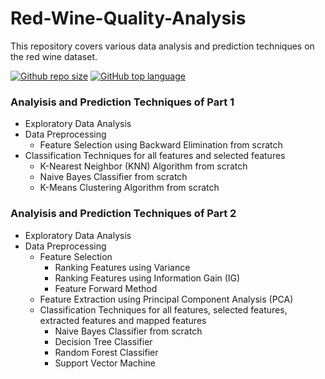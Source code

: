 # Red-Wine-Quality-Analysis

This repository covers various data analysis and prediction techniques on the red wine dataset.

[![Github repo size](https://img.shields.io/github/languages/code-size/adarshjoshy/Red-Wine-Quality-Analysis)](https://github.com/adarshjoshy/Red-Wine-Quality-Analysis)
[![GitHub top language](https://img.shields.io/github/languages/top/adarshjoshy/Red-Wine-Quality-Analysis?color=green)](https://github.com/adarshjoshy/Red-Wine-Quality-Analysis)

### Analyisis and Prediction Techniques of Part 1
- Exploratory Data Analysis
- Data Preprocessing 
  - Feature Selection using Backward Elimination from scratch
- Classification Techniques for all features and selected features
  - K-Nearest Neighbor (KNN) Algorithm from scratch
  - Naive Bayes Classifier from scratch
  - K-Means Clustering Algorithm from scratch

### Analyisis and Prediction Techniques of Part 2
- Exploratory Data Analysis
- Data Preprocessing
  - Feature Selection
    - Ranking Features using Variance
    - Ranking Features using Information Gain (IG)
    - Feature Forward Method
  - Feature Extraction using Principal Component Analysis (PCA)
  - Classification Techniques for all features, selected features, extracted features and mapped features
    - Naive Bayes Classifier from scratch
    - Decision Tree Classifier
    - Random Forest Classifier
    - Support Vector Machine
